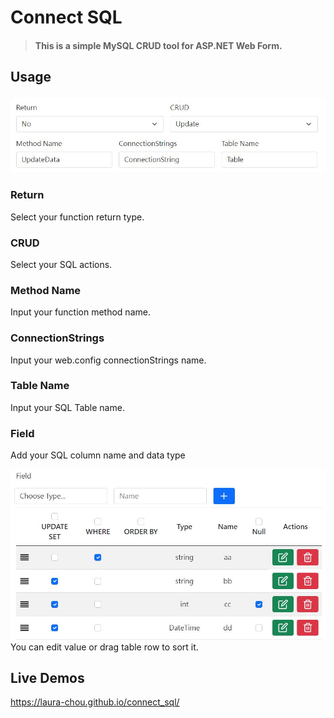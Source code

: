 # Connect SQL
> #### This is a simple MySQL CRUD tool for ASP.NET Web Form.
## Usage
![](image1.JPG)
### Return
Select your function return type.
### CRUD
Select your SQL actions.
### Method Name
Input your function method name.
### ConnectionStrings
Input your web.config connectionStrings name.
### Table Name
Input your SQL Table name.
### Field
Add your SQL column name and data type

![](image2.JPG)
You can edit value or drag table row to sort it.

## Live Demos
https://laura-chou.github.io/connect_sql/